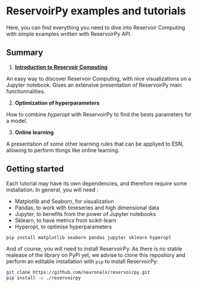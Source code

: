 
# ReservoirPy examples and tutorials

Here, you can find everything you need to dive into Reservoir Computing with simple examples written with ReservoirPy API.

## Summary

1. **[Introduction to Reservoir Computing](./Introduction%20%20to%20Reservoir%20Computing)**

An easy way to discover Reservoir Computing, with nice visualizations on a Jupyter notebook. Gives an extensive presentation of ReservoirPy main functionnalities.

2. **Optimization of hyperparameters**

How to combine *hyperopt* with ReservoirPy to find the bests parameters for a model.

3. **Online learning**

A presentation of some other learning rules that can be appliyed to ESN, allowing to perform things like online learning.

## Getting started

Each tutorial may have its own dependencies, and therefore require some installation.
In general, you will need :
- Matplotlib and Seaborn, for visualization
- Pandas, to work with timeseries and high dimensional data
- Jupyter, to benefits from the power of Jupyter notebooks
- Sklearn, to have metrics from scikit-learn
- Hyperopt, to optimise hyperparameters

```bash
pip install matplotlib seaborn pandas jupyter sklearn hyperopt
```

And of course, you will need to install ReservoirPy. As there is no stable realease of the library on PyPi yet, we advise to clone this repostiory and perform an editable installation with `pip` to install ReservoirPy:

```bash
git clone https://github.com/neuronalx/reservoirpy.git
pip install -e ./reservoirpy
```
